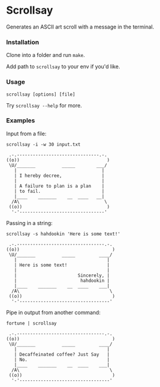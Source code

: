 # Scrollsay
Generates an ASCII art scroll with a message in the terminal.

### Installation
Clone into a folder and run `make`.

Add path to `scrollsay` to your env if you'd like.

### Usage
`scrollsay [options] [file]`

Try `scrollsay --help` for more.

### Examples
Input from a file:

`scrollsay -i -w 30 input.txt`

```
 .-.-------------------------------.-.
((o))                                 )
 \U/_______          _____        ___/
   |                                |
   | I hereby decree,               |
   |                                |
   | A failure to plan is a plan    |
   | to fail.                       |
   |____    _______    __  ____   __|
  /A\                                \
 ((o))                                )
  '-'--------------------------------'
```

Passing in a string:

`scrollsay -s hahdookin 'Here is some text!'`

```
 .-.---------------------------------.-.
((o))                                   )
 \U/_______          _____         ____/
   |                                  |
   | Here is some text!               |
   |                                  |
   |                       Sincerely, |
   |                        hahdookin |
   |____    _______    __  ____    ___|
  /A\                                  \
 ((o))                                  )
  '-'----------------------------------'
```

Pipe in output from another command:

`fortune | scrollsay`

```
 .-.---------------------------------.-.
((o))                                   )
 \U/_______          _____         ____/
   |                                  |
   | Decaffeinated coffee? Just Say   |
   | No.                              |
   |____    _______    __  ____    ___|
  /A\                                  \
 ((o))                                  )
  '-'----------------------------------'
```
